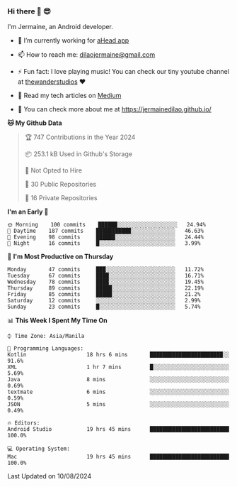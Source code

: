 ### Hi there 👋 😎
I'm Jermaine, an Android developer.

- 🔭 I’m currently working for [aHead app](https://www.ahead-app.com/)

- 📫 How to reach me: dilaojermaine@gmail.com

- ⚡ Fun fact: I love playing music! You can check our tiny youtube channel at [thewanderstudios](https://www.youtube.com/thewanderstudios) ♥️

- 📖 Read my tech articles on [Medium](https://jermainedilao.medium.com/)

- 👀 You can check more about me at https://jermainedilao.github.io/

<!--
**jermainedilao/jermainedilao** is a ✨ _special_ ✨ repository because its `README.md` (this file) appears on your GitHub profile.

Here are some ideas to get you started:

- 🔭 I’m currently working on ...
- 🌱 I’m currently learning ...
- 👯 I’m looking to collaborate on ...
- 🤔 I’m looking for help with ...
- 💬 Ask me about ...
- 📫 How to reach me: ...
- 😄 Pronouns: ...
- ⚡ Fun fact: ...
-->

<!--START_SECTION:waka-->
**🐱 My Github Data** 

> 🏆 747 Contributions in the Year 2024
 > 
> 📦 253.1 kB Used in Github's Storage 
 > 
> 🚫 Not Opted to Hire
 > 
> 📜 30 Public Repositories 
 > 
> 🔑 16 Private Repositories  
 > 
**I'm an Early 🐤** 

```text
🌞 Morning    100 commits    ██████░░░░░░░░░░░░░░░░░░░   24.94% 
🌆 Daytime    187 commits    ███████████░░░░░░░░░░░░░░   46.63% 
🌃 Evening    98 commits     ██████░░░░░░░░░░░░░░░░░░░   24.44% 
🌙 Night      16 commits     █░░░░░░░░░░░░░░░░░░░░░░░░   3.99%

```
📅 **I'm Most Productive on Thursday** 

```text
Monday       47 commits     ███░░░░░░░░░░░░░░░░░░░░░░   11.72% 
Tuesday      67 commits     ████░░░░░░░░░░░░░░░░░░░░░   16.71% 
Wednesday    78 commits     ████░░░░░░░░░░░░░░░░░░░░░   19.45% 
Thursday     89 commits     █████░░░░░░░░░░░░░░░░░░░░   22.19% 
Friday       85 commits     █████░░░░░░░░░░░░░░░░░░░░   21.2% 
Saturday     12 commits     ░░░░░░░░░░░░░░░░░░░░░░░░░   2.99% 
Sunday       23 commits     █░░░░░░░░░░░░░░░░░░░░░░░░   5.74%

```


📊 **This Week I Spent My Time On** 

```text
⌚︎ Time Zone: Asia/Manila

💬 Programming Languages: 
Kotlin                   18 hrs 6 mins       ███████████████████████░░   91.6% 
XML                      1 hr 7 mins         █░░░░░░░░░░░░░░░░░░░░░░░░   5.69% 
Java                     8 mins              ░░░░░░░░░░░░░░░░░░░░░░░░░   0.69% 
textmate                 6 mins              ░░░░░░░░░░░░░░░░░░░░░░░░░   0.59% 
JSON                     5 mins              ░░░░░░░░░░░░░░░░░░░░░░░░░   0.49%

🔥 Editors: 
Android Studio           19 hrs 45 mins      █████████████████████████   100.0%

💻 Operating System: 
Mac                      19 hrs 45 mins      █████████████████████████   100.0%

```


 Last Updated on 10/08/2024
<!--END_SECTION:waka-->
